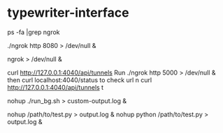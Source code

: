 # typewriter-interface

ps -fa |grep ngrok

./ngrok http 8080 > /dev/null &

ngrok > /dev/null & 

curl http://127.0.0.1:4040/api/tunnels 
Run ./ngrok http 5000 > /dev/null & then curl localhost:4040/status to check url
n curl http://127.0.0.1:4040/api/tunnels t


nohup ./run_bg.sh > custom-output.log &


nohup /path/to/test.py > output.log &
nohup python /path/to/test.py > output.log &
